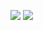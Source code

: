 ![](https://github-readme-stats.vercel.app/api?username=fish-and-skiing-life&show_icons=true&theme=shades-of-purple)
![](https://github-readme-stats.vercel.app/api/top-langs/?username=ish-and-skiing-life&layout=compact)
